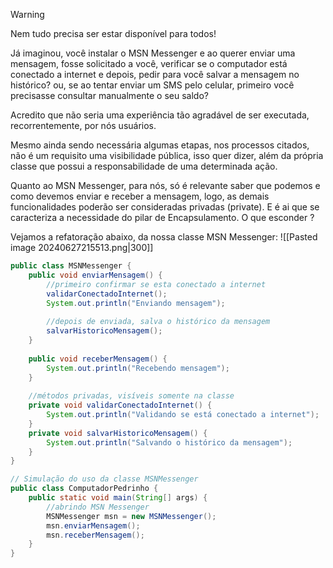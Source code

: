 > [!warning]
> Nem tudo precisa ser estar disponível para todos!

Já imaginou, você instalar o MSN Messenger e ao querer enviar uma mensagem, fosse solicitado a você, verificar se o computador está conectado a internet e depois, pedir para você salvar a mensagem no histórico? ou, se ao tentar enviar um SMS pelo celular, primeiro você precisasse consultar manualmente o seu saldo?

Acredito que não seria uma experiência tão agradável de ser executada, recorrentemente, por nós usuários.

Mesmo ainda sendo necessária algumas etapas, nos processos citados, não é um requisito uma visibilidade pública, isso quer dizer, além da própria classe que possui a responsabilidade de uma determinada ação.

Quanto ao MSN Messenger, para nós, só é relevante saber que podemos e como devemos enviar e receber a mensagem, logo, as demais funcionalidades poderão ser consideradas privadas (private). E é ai que se caracteriza a necessidade do pilar de Encapsulamento. O que esconder ?

Vejamos a refatoração abaixo, da nossa classe MSN Messenger:
![[Pasted image 20240627215513.png|300]]
```java
public class MSNMessenger {
	public void enviarMensagem() {
		//primeiro confirmar se esta conectado a internet
		validarConectadoInternet();
		System.out.println("Enviando mensagem");
		
		//depois de enviada, salva o histórico da mensagem
		salvarHistoricoMensagem();
	}
	
	public void receberMensagem() {
		System.out.println("Recebendo mensagem");
	}
	
	//métodos privadas, visíveis somente na classe
	private void validarConectadoInternet() {
		System.out.println("Validando se está conectado a internet");
	}
	private void salvarHistoricoMensagem() {
		System.out.println("Salvando o histórico da mensagem");
	}
}
```

```java
// Simulação do uso da classe MSNMessenger
public class ComputadorPedrinho {
	public static void main(String[] args) {
		//abrindo MSN Messenger
		MSNMessenger msn = new MSNMessenger();
		msn.enviarMensagem();
		msn.receberMensagem();
	}
}
```
